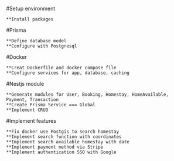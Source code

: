 #Setup environment

    **Install packages

#Prisma

    **Define database model
    **Configure with Postgresql

#Docker

    **Creat Dockerfile and docker compose file
    **Configure services for app, database, caching

#Nestjs module

    **Generate modules for User, Booking, Homestay, HomeAvailable, Payment, Transaction
    **Create Prisma Service === Global
    **Implement CRUD

#Implement features

    **Fix docker use Postgis to search homestay
    **Implement search function with coordinates
    **Implement search available homestay with date
    **Implement payment method via Stripe
    **Implement authentication SSO with Google

